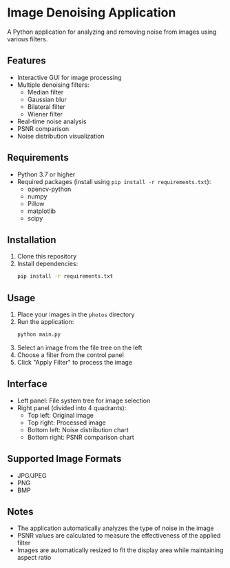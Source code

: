 # Image Denoising Application

A Python application for analyzing and removing noise from images using various filters.

## Features

- Interactive GUI for image processing
- Multiple denoising filters:
  - Median filter
  - Gaussian blur
  - Bilateral filter
  - Wiener filter
- Real-time noise analysis
- PSNR comparison
- Noise distribution visualization

## Requirements

- Python 3.7 or higher
- Required packages (install using `pip install -r requirements.txt`):
  - opencv-python
  - numpy
  - Pillow
  - matplotlib
  - scipy

## Installation

1. Clone this repository
2. Install dependencies:
   ```bash
   pip install -r requirements.txt
   ```

## Usage

1. Place your images in the `photos` directory
2. Run the application:
   ```bash
   python main.py
   ```
3. Select an image from the file tree on the left
4. Choose a filter from the control panel
5. Click "Apply Filter" to process the image

## Interface

- Left panel: File system tree for image selection
- Right panel (divided into 4 quadrants):
  - Top left: Original image
  - Top right: Processed image
  - Bottom left: Noise distribution chart
  - Bottom right: PSNR comparison chart

## Supported Image Formats

- JPG/JPEG
- PNG
- BMP

## Notes

- The application automatically analyzes the type of noise in the image
- PSNR values are calculated to measure the effectiveness of the applied filter
- Images are automatically resized to fit the display area while maintaining aspect ratio 